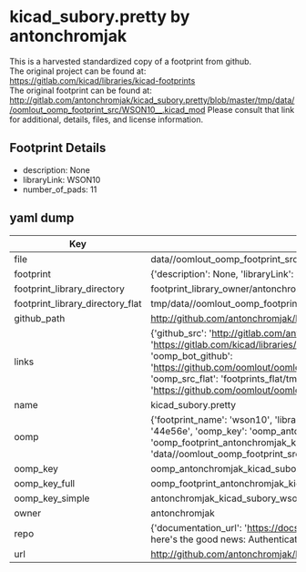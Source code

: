 # kicad_subory.pretty by antonchromjak  
This is a harvested standardized copy of a footprint from github.  
The original project can be found at:  
https://gitlab.com/kicad/libraries/kicad-footprints  
The original footprint can be found at:
http://gitlab.com/antonchromjak/kicad_subory.pretty/blob/master/tmp/data//oomlout_oomp_footprint_src/WSON10__.kicad_mod
Please consult that link for additional, details, files, and license information.  
## Footprint Details
* description: None  
* libraryLink: WSON10  
* number_of_pads: 11  
## yaml dump  
| Key | Value |  
| --- | --- |  
| file | data//oomlout_oomp_footprint_src/kicad_subory.pretty/WSON10.kicad_mod |  
| footprint | {'description': None, 'libraryLink': 'WSON10', 'number_of_pads': 11} |  
| footprint_library_directory | footprint_library_owner/antonchromjak_kicad_subory.pretty |  
| footprint_library_directory_flat | tmp/data//oomlout_oomp_footprint_src/footprints_flat/antonchromjak_kicad_subory_wson10/working |  
| github_path | http://github.com/antonchromjak/kicad_subory.pretty/blob/master/tmp/data//oomlout_oomp_footprint_src/WSON10.kicad_mod |  
| links | {'github_src': 'http://gitlab.com/antonchromjak/kicad_subory.pretty/blob/master/tmp/data//oomlout_oomp_footprint_src/WSON10__.kicad_mod', 'github_src_repo': 'https://gitlab.com/kicad/libraries/kicad-footprints', 'oomp_bot': 'tmp/data//oomlout_oomp_footprint_src/footprints/antonchromjak_kicad_subory_wson10/working', 'oomp_bot_github': 'https://github.com/oomlout/oomlout_oomp_footprint_bot/tree/main/tmp/data//oomlout_oomp_footprint_src/footprints/antonchromjak_kicad_subory_wson10/working', 'oomp_src_flat': 'footprints_flat/tmp/data//oomlout_oomp_footprint_src/footprints_flat/antonchromjak_kicad_subory_wson10/working', 'oomp_src_flat_github': 'https://github.com/oomlout/oomlout_oomp_footprint_src/tree/main/tmp/data//oomlout_oomp_footprint_src/footprints_flat/antonchromjak_kicad_subory_wson10/working'} |  
| name | kicad_subory.pretty |  
| oomp | {'footprint_name': 'wson10', 'library_name': 'kicad_subory', 'md5': '44e56e8243f9d71e903558f178bb9ff7', 'md5_10': '44e56e8243', 'md5_5': '44e56', 'md5_6': '44e56e', 'oomp_key': 'oomp_antonchromjak_kicad_subory_wson10', 'oomp_key_extra': 'oomp_footprint_antonchromjak_kicad_subory_wson10', 'oomp_key_full': 'oomp_footprint_antonchromjak_kicad_subory_wson10_44e56e', 'oomp_key_simple': 'antonchromjak_kicad_subory_wson10', 'original_filename': 'data//oomlout_oomp_footprint_src/kicad_subory.pretty/WSON10.kicad_mod', 'owner_name': 'antonchromjak'} |  
| oomp_key | oomp_antonchromjak_kicad_subory_wson10 |  
| oomp_key_full | oomp_footprint_antonchromjak_kicad_subory_wson10 |  
| oomp_key_simple | antonchromjak_kicad_subory_wson10 |  
| owner | antonchromjak |  
| repo | {'documentation_url': 'https://docs.github.com/rest/overview/resources-in-the-rest-api#rate-limiting', 'message': "API rate limit exceeded for 84.66.142.224. (But here's the good news: Authenticated requests get a higher rate limit. Check out the documentation for more details.)"} |  
| url | http://github.com/antonchromjak/kicad_subory.pretty |  

